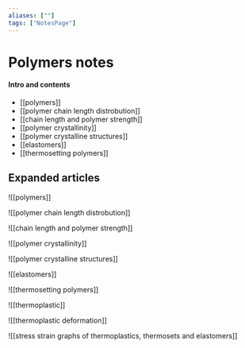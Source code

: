 ```yaml
---
aliases: [""]
tags: ["NotesPage"]
---
```


# Polymers notes
#### Intro and contents
- [[polymers]]
- [[polymer chain length distrobution]]
- [[chain length and polymer strength]]
- [[polymer crystallinity]]
- [[polymer crystalline structures]]
- [[elastomers]]
- [[thermosetting polymers]]

## Expanded articles
![[polymers]]

![[polymer chain length distrobution]]

![[chain length and polymer strength]]

![[polymer crystallinity]]

![[polymer crystalline structures]]

![[elastomers]]

![[thermosetting polymers]]

![[thermoplastic]]

![[thermoplastic deformation]]

![[stress strain graphs of thermoplastics, thermosets and elastomers]]